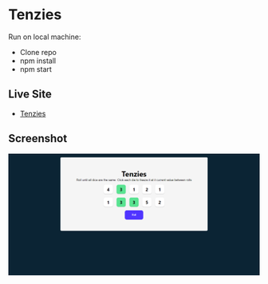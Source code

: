 # Tenzies

Run on local machine:

- Clone repo
- npm install
- npm start

## Live Site

- [Tenzies](https://dam-tenzies.netlify.app/)

## Screenshot

![](./public/screenshot/tenzies.png)
